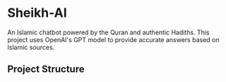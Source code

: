 # Sheikh-AI

An Islamic chatbot powered by the Quran and authentic Hadiths. This project uses OpenAI's GPT model to provide accurate answers based on Islamic sources.

## Project Structure